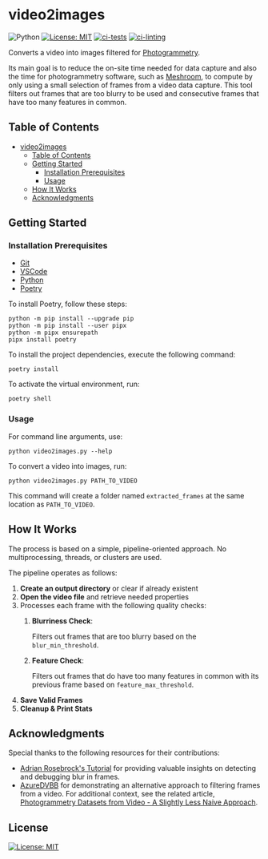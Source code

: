 # video2images

![Python](https://img.shields.io/badge/python-3.12+-blue)
[![License: MIT](https://img.shields.io/badge/License-MIT-yellow.svg)](https://opensource.org/licenses/MIT)
[![ci-tests](https://github.com/RobertHue/video2images/actions/workflows/ci-tests.yml/badge.svg)](https://github.com/RobertHue/video2images/actions/workflows/ci-tests.yml)
[![ci-linting](https://github.com/RobertHue/video2images/actions/workflows/ci-linting.yml/badge.svg)](https://github.com/RobertHue/video2images/actions/workflows/ci-linting.yml)

Converts a video into images filtered for [Photogrammetry](https://en.wikipedia.org/wiki/Photogrammetry).

Its main goal is to reduce the on-site time needed for data capture and also the time for photogrammetry software, such as [Meshroom](https://github.com/alicevision/Meshroom), to compute by only using a small selection of frames from a video data capture. This tool filters out frames that are too blurry to be used and consecutive frames that have too many features in common.

## Table of Contents

- [video2images](#video2images)
  - [Table of Contents](#table-of-contents)
  - [Getting Started](#getting-started)
    - [Installation Prerequisites](#installation-prerequisites)
    - [Usage](#usage)
  - [How It Works](#how-it-works)
  - [Acknowledgments](#acknowledgments)

## Getting Started

### Installation Prerequisites

- [Git](https://git-scm.com/downloads)
- [VSCode](https://code.visualstudio.com/)
- [Python](https://www.python.org/)
- [Poetry](https://python-poetry.org/)

To install Poetry, follow these steps:

   ```console
   python -m pip install --upgrade pip
   python -m pip install --user pipx
   python -m pipx ensurepath
   pipx install poetry
   ```

To install the project dependencies, execute the following command:

   ```console
   poetry install
   ```

To activate the virtual environment, run:

   ```console
   poetry shell
   ```

### Usage

For command line arguments, use:

  ```console
  python video2images.py --help
  ```

To convert a video into images, run:

  ```console
  python video2images.py PATH_TO_VIDEO
  ```

This command will create a folder named `extracted_frames` at the same location as `PATH_TO_VIDEO`.

## How It Works

The process is based on a simple, pipeline-oriented approach. No multiprocessing, threads, or clusters are used.

The pipeline operates as follows:

1. **Create an output directory** or clear if already existent
2. **Open the video file** and retrieve needed properties
3. Processes each frame with the following quality checks:
   1. **Blurriness Check**:

      Filters out frames that are too blurry based on the `blur_min_threshold`.
   2. **Feature Check**:

      Filters out frames that do have too many features in common with its previous frame based on `feature_max_threshold`.
4. **Save Valid Frames**
5. **Cleanup & Print Stats**

## Acknowledgments

Special thanks to the following resources for their contributions:

- [Adrian Rosebrock's Tutorial](https://pyimagesearch.com/2015/09/07/blur-detection-with-opencv/) for providing valuable insights on detecting and debugging blur in frames.
- [AzureDVBB](https://gist.github.com/AzureDVBB/) for demonstrating an alternative approach to filtering frames from a video. For additional context, see the related article, [Photogrammetry Datasets from Video - A Slightly Less Naive Approach](https://gist.github.com/AzureDVBB/49f5240faedc421e7c3939567eaddb59).

## License

[![License: MIT](https://img.shields.io/badge/License-MIT-yellow.svg)](https://opensource.org/licenses/MIT)
